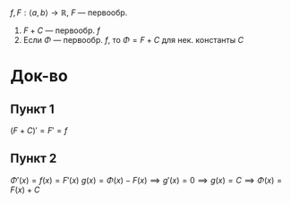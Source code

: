 $f,F:\langle a,b \rangle\to \mathbb{R},\ F$ — первообр.
1. $F+C$ — первообр. $f$
2. Если $\Phi$ — первообр. $f$, то $\Phi=F+C$
для нек. константы $C$
# Док-во
## Пункт 1

$(F+C)'=F'=f$
## Пункт 2

$\Phi'(x)=f(x)=F'(x)$
$g(x)=\Phi(x)-F(x)\implies g'(x)=0 \implies g(x)=C\implies \Phi(x)=F(x)+C$
